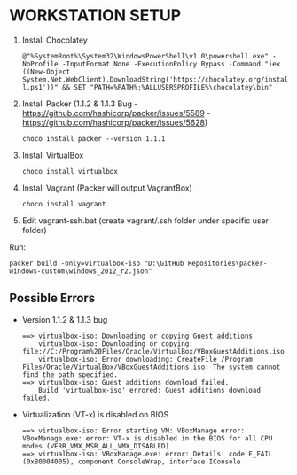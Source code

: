 # WORKSTATION SETUP

1. Install Chocolatey

	`@"%SystemRoot%\System32\WindowsPowerShell\v1.0\powershell.exe" -NoProfile -InputFormat None -ExecutionPolicy Bypass -Command "iex ((New-Object System.Net.WebClient).DownloadString('https://chocolatey.org/install.ps1'))" && SET "PATH=%PATH%;%ALLUSERSPROFILE%\chocolatey\bin"`

2. Install Packer (1.1.2 & 1.1.3 Bug - https://github.com/hashicorp/packer/issues/5589 - https://github.com/hashicorp/packer/issues/5628)

	`choco install packer --version 1.1.1`

3. Install VirtualBox

	`choco install virtualbox`
	
4. Install Vagrant (Packer will output VagrantBox)
	
	`choco install vagrant`
	
5. Edit vagrant-ssh.bat (create vagrant/.ssh folder under specific user folder)

	
Run:

`packer build -only=virtualbox-iso "D:\GitHub Repositories\packer-windows-custom\windows_2012_r2.json"`

## Possible Errors

* Version 1.1.2 & 1.1.3 bug

	```
	==> virtualbox-iso: Downloading or copying Guest additions
		virtualbox-iso: Downloading or copying: file://C:/Program%20Files/Oracle/VirtualBox/VBoxGuestAdditions.iso
		virtualbox-iso: Error downloading: CreateFile /Program Files/Oracle/VirtualBox/VBoxGuestAdditions.iso: The system cannot find the path specified.
	==> virtualbox-iso: Guest additions download failed.
		Build 'virtualbox-iso' errored: Guest additions download failed.
	```
		
* Virtualization (VT-x) is disabled on BIOS

	```
	==> virtualbox-iso: Error starting VM: VBoxManage error: VBoxManage.exe: error: VT-x is disabled in the BIOS for all CPU modes (VERR_VMX_MSR_ALL_VMX_DISABLED)
	==> virtualbox-iso: VBoxManage.exe: error: Details: code E_FAIL (0x80004005), component ConsoleWrap, interface IConsole
	```